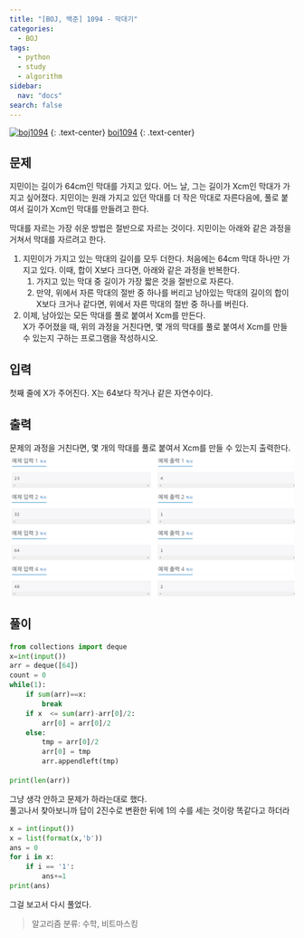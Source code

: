 ```yaml
---
title: "[BOJ, 백준] 1094 - 막대기"
categories:
  - BOJ
tags:
  - python
  - study
  - algorithm
sidebar: 
  nav: "docs"
search: false
---
```

[![boj1094](https://d2gd6pc034wcta.cloudfront.net/images/logo@2x.png)](https://www.acmicpc.net/problem/1094)
{: .text-center}
[boj1094](https://www.acmicpc.net/problem/1094)
{: .text-center}

## 문제
지민이는 길이가 64cm인 막대를 가지고 있다. 어느 날, 그는 길이가 Xcm인 막대가 가지고 싶어졌다. 지민이는 원래 가지고 있던 막대를 더 작은 막대로 자른다음에, 풀로 붙여서 길이가 Xcm인 막대를 만들려고 한다.

막대를 자르는 가장 쉬운 방법은 절반으로 자르는 것이다. 지민이는 아래와 같은 과정을 거쳐서 막대를 자르려고 한다.

1. 지민이가 가지고 있는 막대의 길이를 모두 더한다. 처음에는 64cm 막대 하나만 가지고 있다. 이때, 합이 X보다 크다면, 아래와 같은 과정을 반복한다.    
    1. 가지고 있는 막대 중 길이가 가장 짧은 것을 절반으로 자른다.    
    2. 만약, 위에서 자른 막대의 절반 중 하나를 버리고 남아있는 막대의 길이의 합이 X보다 크거나 같다면, 위에서 자른 막대의 절반 중 하나를 버린다.    
2. 이제, 남아있는 모든 막대를 풀로 붙여서 Xcm를 만든다.    
X가 주어졌을 때, 위의 과정을 거친다면, 몇 개의 막대를 풀로 붙여서 Xcm를 만들 수 있는지 구하는 프로그램을 작성하시오. 

## 입력
첫째 줄에 X가 주어진다. X는 64보다 작거나 같은 자연수이다.

## 출력
문제의 과정을 거친다면, 몇 개의 막대를 풀로 붙여서 Xcm를 만들 수 있는지 출력한다.
![출력값](/assets/images/boj1094.png)

## 풀이 
```python
from collections import deque
x=int(input())
arr = deque([64])
count = 0
while(1):
    if sum(arr)==x:
        break
    if x  <= sum(arr)-arr[0]/2:
        arr[0] = arr[0]/2
    else:
        tmp = arr[0]/2
        arr[0] = tmp
        arr.appendleft(tmp)
    
print(len(arr))
```
그냥 생각 안하고 문제가 하라는대로 했다.   
풀고나서 찾아보니까 답이 2진수로 변환한 뒤에 1의 수를 세는 것이랑 똑같다고 하더라

```python
x = int(input())
x = list(format(x,'b'))
ans = 0
for i in x:
    if i == '1':
        ans+=1
print(ans)
```
그걸 보고서 다시 풀었다.

> 알고리즘 분류: 수학, 비트마스킹